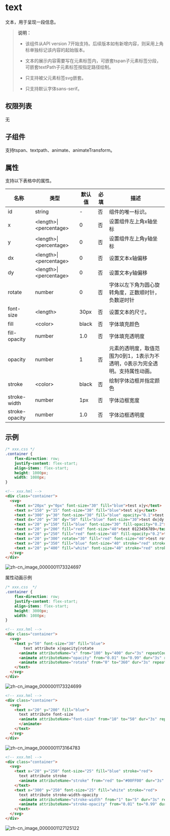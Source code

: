 # text

文本，用于呈现一段信息。


>  **说明：**
>  - 该组件从API version 7开始支持。后续版本如有新增内容，则采用上角标单独标记该内容的起始版本。
>
>  - 文本的展示内容需要写在元素标签内，可嵌套tspan子元素标签分段，可嵌套textPath子元素标签按指定路径绘制。
>
>  - 只支持被父元素标签svg嵌套。
>
>  - 只支持默认字体sans-serif。

## 权限列表

无


## 子组件

支持tspan、textpath、animate、animateTransform。


## 属性

支持以下表格中的属性。

| 名称             | 类型                                 | 默认值   | 必填   | 描述                                       |
| -------------- | ---------------------------------- | ----- | ---- | ---------------------------------------- |
| id             | string                             | -     | 否    | 组件的唯一标识。                                 |
| x              | &lt;length&gt;\|&lt;percentage&gt; | 0     | 否    | 设置组件左上角x轴坐标                              |
| y              | &lt;length&gt;\|&lt;percentage&gt; | 0     | 否    | 设置组件左上角y轴坐标                              |
| dx             | &lt;length&gt;\|&lt;percentage&gt; | 0     | 否    | 设置文本x轴偏移                                 |
| dy             | &lt;length&gt;\|&lt;percentage&gt; | 0     | 否    | 设置文本y轴偏移                                 |
| rotate         | number                             | 0     | 否    | 字体以左下角为圆心旋转角度，正数顺时针，负数逆时针                |
| font-size      | &lt;length&gt;                     | 30px  | 否    | 设置文本的尺寸。                                 |
| fill           | &lt;color&gt;                      | black | 否    | 字体填充颜色                                   |
| fill-opacity   | number                             | 1.0   | 否    | 字体填充透明度                                  |
| opacity        | number                             | 1     | 否    | 元素的透明度，取值范围为0到1，1表示为不透明，0表示为完全透明。支持属性动画。 |
| stroke         | &lt;color&gt;                      | black | 否    | 绘制字体边框并指定颜色                              |
| stroke-width   | number                             | 1px   | 否    | 字体边框宽度                                   |
| stroke-opacity | number                             | 1.0   | 否    | 字体边框透明度                                  |


## 示例

```css
/* xxx.css */
.container {    
    flex-direction: row;
    justify-content: flex-start;
    align-items: flex-start;
    height: 1000px;
    width: 1080px;
}
```

```html
<!-- xxx.hml -->
<div class="container">
  <svg>
    <text x="20px" y="0px" font-size="30" fill="blue">test x|y</text>
    <text x="150" y="15" font-size="30" fill="blue">test x|y</text>
    <text x="300" y="30" font-size="30" fill="blue" opacity="0.1">test opacity</text>
    <text dx="20" y="30" dy="50" fill="blue" font-size="30">test dx|dy|fill|font-size</text>
    <text x="20" y="150" fill="blue" font-size="30" fill-opacity="0.2">test fill-opacity</text>
    <text x="20" y="200" fill="red" font-size="40">test 0123456789</text>
    <text x="20" y="250" fill="red" font-size="40" fill-opacity="0.2">test 中文</text>
    <text x="20" y="300" rotate="30" fill="red" font-size="40">test rotate</text>
    <text x="20" y="350" fill="blue" font-size="40" stroke="red" stroke-width="2">test stroke</text>
    <text x="20" y="400" fill="white" font-size="40" stroke="red" stroke-width="2" stroke-opacity="0.5">test stroke-opacity</text>
  </svg>
</div>
```

![zh-cn_image_0000001173324697](figures/zh-cn_image_0000001173324697.png)

属性动画示例

```css
/* xxx.css  */
.container {
    flex-direction: row;
    justify-content: flex-start;
    align-items: flex-start;
    height: 3000px;
    width: 1080px;
}
```

```html
<!-- xxx.hml -->
<div class="container">
  <svg>
    <text y="50" font-size="30" fill="blue">
        text attribute x|opacity|rotate
      <animate attributeName="x" from="100" by="400" dur="3s" repeatCount="indefinite"></animate>
      <animate attributeName="opacity" from="0.01" to="0.99" dur="3s" repeatCount="indefinite"></animate>
      <animate attributeName="rotate" from="0" to="360" dur="3s" repeatCount="indefinite"></animate>
    </text>
  </svg>
</div>
```

![zh-cn_image_0000001173324699](figures/zh-cn_image_0000001173324699.gif)

```html
<!-- xxx.hml -->
<div class="container">
  <svg>
    <text x="20" y="200" fill="blue">
      text attribute font-size
      <animate attributeName="font-size" from="10" to="50" dur="3s" repeatCount="indefinite">
      </animate>
    </text>
  </svg>
</div>
```

![zh-cn_image_0000001173164783](figures/zh-cn_image_0000001173164783.gif)

```html
<!-- xxx.hml -->
<div class="container">
  <svg>
    <text x="20" y="250" font-size="25" fill="blue" stroke="red">
      text attribute stroke
      <animate attributeName="stroke" from="red" to="#00FF00" dur="3s" repeatCount="indefinite"></animate>
    </text>
    <text x="300" y="250" font-size="25" fill="white" stroke="red">
      text attribute stroke-width-opacity
      <animate attributeName="stroke-width" from="1" to="5" dur="3s" repeatCount="indefinite"></animate>
      <animate attributeName="stroke-opacity" from="0.01" to="0.99" dur="3s" repeatCount="indefinite"></animate>
    </text>
  </svg>
</div>
```

![zh-cn_image_0000001127125122](figures/zh-cn_image_0000001127125122.gif)
